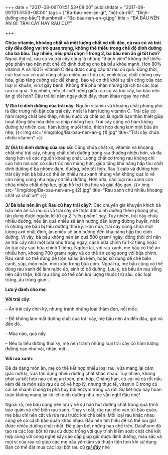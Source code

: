 +++
date = "2017-08-09T01:51:53+08:00"
publishdate = "2017-08-09T01:51:53+08:00"
tags = ["Ba-bau-nen-an-gi", "bột-cà-rốt", "Dinh-dưỡng-mẹ-bầu"]
thumbnail = "Ba-bau-nen-an-gi.jpg"
title = "BÀ BẦU NÊN ĂN GÌ: TRÁI CÂY HAY RAU CỦ?"

+++
 
**Chứa vitamin, khoáng chất và một lượng chất xơ dồi dào, cả rau củ và trái cây đều đóng vai trò quan trọng, không thể thiếu trong chế độ dinh dưỡng cho bà bầu. Tuy nhiên, nếu phải chọn 1 trong 2, bà bầu nên ăn gì tốt hơn?**
Ngoài thịt cá, rau củ và trái cây cũng là những “thành viên” không thể thiếu góp phần tạo nên một chế độ dinh dưỡng cho bà bầu khỏe mạnh. Hơn 80% vitamin A và 100% vitamin C đều được cung cấp từ rau củ quả. Đồng thời, các loại rau củ quả cũng chứa nhiều axit hữu cơ, xenluloza, chất chống oxy hóa, giúp tăng cường sức đề kháng, bảo vệ cơ thể khỏi sự tấn công của các loại vi khuẩn, virut gây bệnh.
Không thể phủ nhận những lợi ích từ các loại rau củ quả. Tuy nhiên, nếu chỉ xét riêng giữa rau củ và trái cây, bà bầu nên ăn gì tốt hơn? Câu trả lời nằm ngay dưới đây, tham khảo ngay mẹ nhé!

**1/ Giá trị dinh dưỡng của trái cây**:
Nguồn vitamin và khoáng chất phong phú là đặc trưng nổi bật của trái cây, nhất là hàm lượng vitamin C. Trái cây có hàm lượng chất béo thấp, nhiều nước và chất xơ, là người bạn thân thiết giúp hoạt động tiêu hóa diễn ra nhịp nhàng hơn. Trái cây cũng có hàm lượng đường tự nhiên cao, hàm lượng muối thấp, thích hợp dùng làm một bữa ăn nhẹ.
{{< img src="/img/blog/Ba-bau-nen-an-gi(1).jpg" title="Trái cây chứa nhiều vitamin" >}}

**2/ Giá trị dinh dưỡng của rau củ**:
Cũng chứa chất xơ, vitamin và khoáng chất như trái cây, nhưng chất dinh dưỡng trong rau thường nhiều hơn, và đa dạng hơn về các nguồn khoáng chất. Lượng chất xơ trong rau không chỉ cao hơn mà còn có cấu trúc mịn màng hơn, giúp tăng khả năng hấp thu chất dinh dưỡng ở ba nhóm: đạm, đường, béo tốt hơn. Rau ít calo và đường hơn trái cây nên bà bầu có thể ăn nhiều rau xanh nhưng vẫn không quá lo về cân nặng cũng như nguy cơ tiểu đường. Hơn nữa, các loại rau xanh còn chứa nhiều chất diệp lục, giúp hỗ trợ tiêu hóa và giải độc gan.
{{< img src="/img/blog/Ba-bau-nen-an-gi(2).jpg" title="Rau xanh chứ nhiều khoáng chất và chất xơ" >}}

**3/ Bà bầu nên ăn gì: Rau củ hay trái cây?**:
Các chuyên gia khuyến khích bà bầu nên ăn cả rau củ và trái cây để thực đơn dinh dưỡng thêm phong phú, tận dụng được nguồn lợi từ cả 2 “siêu phẩm” này. Tuy nhiên, trái cây chứa nhiều đường, nếu ăn quá nhiều sẽ ảnh hưởng đến lượng đường huyết, nhất là những mẹ bầu bị tiểu đường thai kỳ. Hơn nữa, trái cây cũng chứa một lượng axit nhất định, ăn nhiều sẽ ảnh hưởng đến khả năng hấp thụ dinh dưỡng. Vì vậy, bà bầu không nên ăn quá 500 gram/ ngày, đồng thời chỉ nên ăn trái cây như một bữa phụ trong ngày, cách bữa chính từ 1-2 tiếng hoặc ăn trái cây sau bữa chính 1 tiếng.
Ngược lại, với rau xanh, mẹ bầu có thể ăn nhiều hơn, khoảng 700 gram/ ngày và có thể ăn song song với bữa chính. Rau xanh có thể dùng để trộn salad ăn kèm, hoặc sử dụng để chế biến canh, súp, món mặn, món xào trong bữa cơm. Ngoài ra, mẹ bầu cũng có thể dùng rau xanh để làm nước ép, sinh tố bổ dưỡng. Lưu ý, bà bầu ăn rau sống nên cẩn thận, bởi rau sống có thể còn lưu lượng thuốc trừ sâu, các loại trứng, ấu trùng giun…

**Lưu ý dành cho mẹ**:

**Với trái cây**:

– Ăn trái cây chín kỹ, nhưng tránh những loại thâm đen, nổi mốc.

– Để không làm mất dưỡng chất của trái cây, mẹ bầu nên ăn đến đâu, gọt vỏ đến đó.

– Mùa nào, quả nấy.

– Nếu bị tiểu đường thai kỳ, mẹ nên tránh những loại trái cây có hàm lượng đường cao như vải, nhãn, mít…

**Với rau xanh**:

Để đa dạng món ăn, mẹ có thể kết hợp nhiều loại rau, vừa mang lại cảm giác mới lạ, vừa tận dụng nhiều dưỡng chất khác nhau. Tuy nhiên, không phải sự kết hợp nào cũng an toàn, phù hợp. Chằng hạn, củ cải và cà rốt nấu kèm để ra món súp rau củ có vẻ hợp lý, nhưng thực tế, vitamin C trong củ cải sẽ nhanh chóng bị phá hủy bởi enzym trong cà rốt. Sự kết hợp này hoàn toàn không mang lại lợi ích dinh dưỡng như mẹ vẫn nghĩ đâu nhé!

Ngoài ra, mẹ bầu cũng nên lưu ý về sự hao hụt dưỡng chất trong quá trình bảo quản và chế biến rau xanh. Thay vì cắt, rửa rau cho vào túi bảo quản, mẹ bầu chỉ nên cắt và rửa rau trước khi chế biến. Mỗi loại rau khác nhau cũng sẽ có cách bảo quản khác nhau. Bầu nên tìm hiểu để có thể lưu giữ được nhiều dưỡng chất nhất.
Đế giảm bớt những hạn chế trên, DalaFarm đã tạo ra các loại bột từ rau củ được trồng với quy trình kiếm soát chặt chẽ kết hợp cùng với công nghệ sấy cao cấp giúp giữ được dinh dưỡng, màu sắc và mùi vị của rau củ giúp các mẹ bầu yên tâm và thuận tiện hơn khi sử dụng.
Bạn có thể đặt mua các loại bột rau củ _**[tại đây](/san-pham)**_ nhé

